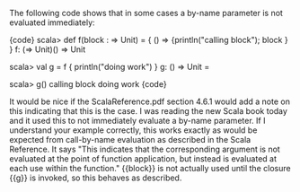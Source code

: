 The following code shows that in some cases a by-name parameter is not
evaluated immediately:

{code}
scala> def f(block : => Unit) = { () => {println("calling block"); block } }
f: (=> Unit)() => Unit

scala> val g = f { println("doing work") }
g: () => Unit = <function>

scala> g()
calling block
doing work
{code}

It would be nice if the ScalaReference.pdf section 4.6.1 would add a
note on this indicating that this is the case.  I was reading the new
Scala book today and it used this to not immediately evaluate a by-name
parameter.
If I understand your example correctly, this works exactly as would be expected from call-by-name evaluation as described in the Scala Reference.  It says "This indicates that the corresponding argument is not evaluated at the point of function application, but instead is evaluated at each use within the function."  {{block}} is not actually used until the closure {{g}} is invoked, so this behaves as described.
